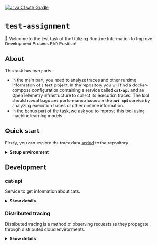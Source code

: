 [![Java CI with Gradle](https://github.com/egorklimov/test-assignment/actions/workflows/ci.yml/badge.svg?branch=main)](https://github.com/egorklimov/test-assignment/actions/workflows/ci.yml)
# `test-assignment`

👋 Welcome to the test task of the Utilizing Runtime Information to Improve Development Process PhD Position!

## About

This task has two parts:
* In the main part, you need to analyze traces and other runtime information of a test project. 
  In the repository you will find a docker-compose configuration containing a service called **`cat-api`** and an OpenTelemetry infrastructure to collect its execution traces. 
  The tool should reveal bugs and performance issues in the **`cat-api`** service by analyzing execution traces or other runtime information. 
* In the bonus part of the task, we ask you to improve this tool using machine learning models.

## Quick start
Firstly, you can explore the trace data [added](https://github.com/egorklimov/test-assignment/blob/docs/trace_exploration) to the repository.

<details><summary><b>Setup environment</b></summary>

0. Install [docker](https://docs.docker.com/engine/install/) & [docker compose](https://docs.docker.com/compose/install/)
1. Clone repository or download [docker-compose](https://github.com/egorklimov/test-assignment/blob/docs/docker-compose.yml) configuration
2. Start docker-compose:
    ```bash
    docker compose up
    ```
3. Go to the **`cat-api`** HTTP API [documentation](http://localhost:8080/swagger-ui/index.html) and call the endpoints. 
4. You will then be able to find traces in [Jaeger UI](http://localhost:16686/search?operation=GET%20%2Fapi%2Fcats&service=cat-api) related to your API calls (see Fig. 2).

<p align="center">
  <img src="https://github.com/egorklimov/test-assignment/blob/docs/docs/schema.png?raw=true" alt="C4 container diagram" width="738">
  <br/>
  <em>Fig.1. C4 container diagram for the test task</em>
</p>

> **Note**
> it doesn't mean that your solution must be dockerized, in the C4 model, a container represents an application or a data store

<p align="center">
  <img src="https://github.com/egorklimov/test-assignment/blob/docs/docs/jaeger.png?raw=true" alt="Jaeger example" width="738">
  <br/>
  <em>Fig. 2. Trace associated with GET request call <b>/api/cats</b></em>
</p>

</details>

## Development
### cat-api
Service to get information about cats.

<details><summary><b>Show details</b></summary>

To build docker image locally, you can run **`jibDockerBuild`** command:
```bash
./gradlew jibDockerBuild
```

[ktlint](https://github.com/pinterest/ktlint) is used to check code style, to auto-format source code you can run **`ktlintFormat`** command: 
```bash
./gradlew ktlintFormat
```

To run tests in [the test folder,](https://github.com/egorklimov/test-assignment/blob/docs/src/test) you can run **`test`** command: 
```bash
./gradlew test
```

#### HTTP API
OpenAPI spec is described in the [openapi.yaml](https://github.com/egorklimov/test-assignment/blob/docs/src/main/resources/static/openapi.yaml) file. 

App follows API-first approach, if you want to add new endpoints, please modify openapi spec and then generate server side using **`openApiGenerate`** command:
```bash
./gradlew openApiGenerate
```

#### Database
Database migrations are available in the [db.migration](https://github.com/egorklimov/test-assignment/blob/docs/src/main/resources/db/migration) directory.
Flyway is used to migrate database schema. 
If you want to update database schema, please create a new migration (e.g., V3__my_changes.sql). 
Migration will be applied on the application startup.

**`cat-api`** generates cat records on startup.

You can configure connection to the database using your favorite tool, e.g., psql (*password: postgres*):
```console
 psql -h localhost -p 5432 -d cats -U postgres
```
<p align="center">
  <img src="https://github.com/egorklimov/test-assignment/blob/docs/docs/db_schema.png?raw=true" alt="Database schema" width="369">
  <br/>
  <em>Fig. 3. Database schema</em>
</p>

</details>

### Distributed tracing
Distributed tracing is a method of observing requests as they propagate through distributed cloud environments.

<details><summary><b>Show details</b></summary>

Dataflow is similar to the [Jaeger’s SPM demo environment](https://github.com/jaegertracing/jaeger/tree/main/docker-compose/monitor).
1. **`cat-api`** is instrumented by OpenTelemetry **`javaagent`**.
2. **`javaagent`** sends metrics to the **`otel-collector`**
3. **`otel-collector`** sends data to the **`Jaeger`** and **`Prometheus`**

<p align="center">
  <img src="https://github.com/egorklimov/test-assignment/blob/docs/docs/tracing.png?raw=true" alt="Tracing schema" width="738">
  <br/>
  <em>Fig. 4. Distributed tracing schema</em>
</p>

</details>